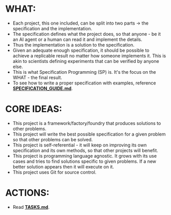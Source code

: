
# WHAT:
- Each project, this one included, can be split into two parts -> the specification and the implementation.
- The specification defines what the project does, so that anyone - be it an AI agent or a human can read it and implement the details.
- Thus the implementation is a solution to the specification.
- Given an adequate enough specification, it should be possible to achieve a replicable result no matter how someone implements it. This is akin to scientists defining experiments that can be verified by anyone else. 
- This is what Specification Programming (SP) is. It's the focus on the WHAT - the final result.
- To see how to write a proper specification with examples, reference **[SPECIFICATION_GUIDE.md](SPECIFICATION_GUIDE.md)**.

# CORE IDEAS:
- This project is a framework/factory/foundry that produces solutions to other problems.
- This project will write the best possible specification for a given problem so that other problems can be solved.
- This project is self-referential - it will keep on improving its own specification and its own methods, so that other projects will benefit.
- This project is programming language agnostic. It grows with its use cases and tries to find solutions specific to given problems. If a new better solution appears then it will execute on it.
- This project uses Git for source control.

# ACTIONS:
- Read **[TASKS.md](TASKS.md)**.



